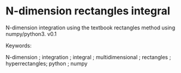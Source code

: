 # N-dimension rectangles integral
N-dimension integration using the textbook rectangles method using numpy/python3.
v0.1

Keywords:

N-dimension ; integration ; integral ; multidimensional ; rectangles ; hyperrectangles; python ; numpy
